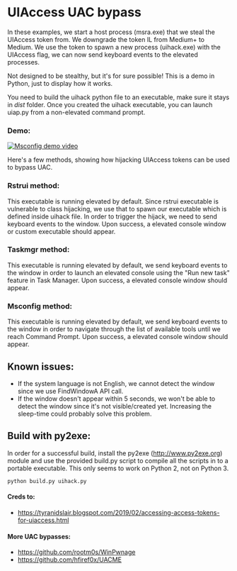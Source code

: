 # UIAccess UAC bypass
In these examples, we start a host process (msra.exe) that we steal the UIAccess token from. We downgrade the token IL from Medium+ to Medium. We use the token to spawn a new process (uihack.exe) with the UIAccess flag, we can now send keyboard events to the elevated processes.

Not designed to be stealthy, but it's for sure possible! This is a demo in Python, just to display how it works.

You need to build the uihack python file to an executable, make sure it stays in *dist* folder. Once you created the uihack executable, you can launch uiap.py from a non-elevated command prompt.

### Demo:
[![Msconfig demo video](https://i.imgur.com/wv40H4Y.png)](https://vimeo.com/344744930 "Msconfig demo video")

Here's a few methods, showing how hijacking UIAccess tokens can be used to bypass UAC.

### Rstrui method:
This executable is running elevated by default. Since rstrui executable is vulnerable to class hijacking, we use that to spawn our executable which is defined inside uihack file. In order to trigger the hijack, we need to send keyboard events to the window. Upon success, a elevated console window or custom executable should appear.

### Taskmgr method:
This executable is running elevated by default, we send keyboard events to the window in order to launch an elevated console using the "Run new task" feature in Task Manager. Upon success, a elevated console window should appear.

### Msconfig method:
This executable is running elevated by default, we send keyboard events to the window in order to navigate through the list of available tools until we reach Command Prompt. Upon success, a elevated console window should appear.

## Known issues:
 * If the system language is not English, we cannot detect the window since we use FindWindowA API call.
 * If the window doesn't appear within 5 seconds, we won't be able to detect the window since it's not visible/created yet. Increasing the sleep-time could probably solve this problem.
 
## Build with py2exe:
In order for a successful build, install the py2exe (http://www.py2exe.org) module and use the provided build.py script to compile all the scripts in to a portable executable. This only seems to work on Python 2, not on Python 3.

```python build.py uihack.py```

#### Creds to:
 * https://tyranidslair.blogspot.com/2019/02/accessing-access-tokens-for-uiaccess.html
 
 #### More UAC bypasses:
  * https://github.com/rootm0s/WinPwnage
  * https://github.com/hfiref0x/UACME
